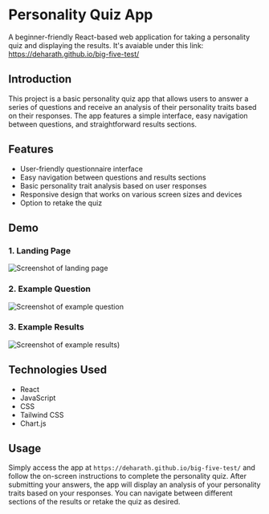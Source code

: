 # Personality Quiz App

A beginner-friendly React-based web application for taking a personality quiz and displaying the results.
It's avaiable under this link: https://deharath.github.io/big-five-test/

## Introduction

This project is a basic personality quiz app that allows users to answer a series of questions and receive an analysis of their personality traits based on their responses. The app features a simple interface, easy navigation between questions, and straightforward results sections.

## Features

- User-friendly questionnaire interface
- Easy navigation between questions and results sections
- Basic personality trait analysis based on user responses
- Responsive design that works on various screen sizes and devices
- Option to retake the quiz

## Demo

### 1. Landing Page
![Screenshot of landing page](https://user-images.githubusercontent.com/25016899/234275404-9e20436d-7a30-4249-ac78-137a381e5c3d.png)
### 2. Example Question
![Screenshot of example question](https://user-images.githubusercontent.com/25016899/234276401-0011b586-a4b4-4e5d-859f-36423e6abcd9.png)
### 3. Example Results
![Screenshot of example results](https://user-images.githubusercontent.com/25016899/236040614-cbc3efd5-f3b3-4baa-980b-0524587ff0e7.png))





## Technologies Used

- React
- JavaScript
- CSS
- Tailwind CSS
- Chart.js

## Usage

Simply access the app at `https://deharath.github.io/big-five-test/` and follow the on-screen instructions to complete the personality quiz. After submitting your answers, the app will display an analysis of your personality traits based on your responses. You can navigate between different sections of the results or retake the quiz as desired.
